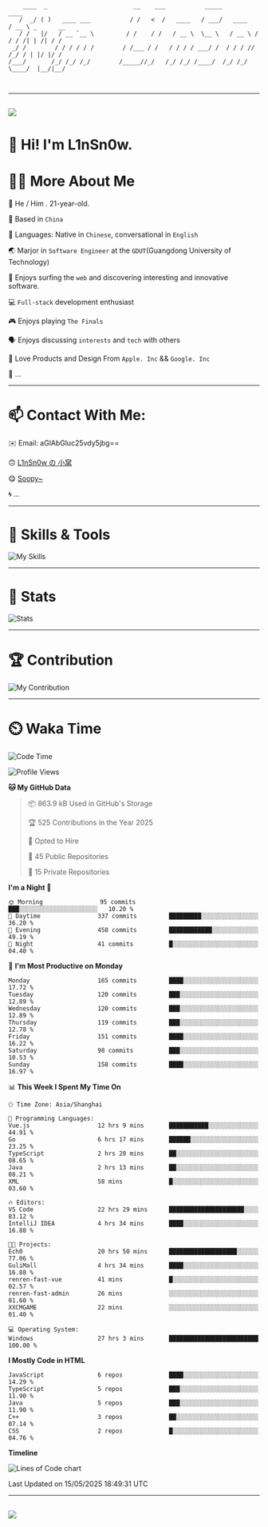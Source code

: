 ```

    ____  _                        __    ___           _____           ____           
   /  _/ ( )   ____ ___           / /   <  /   ____   / ___/   ____   / __ \ _      __
   / /   |/   / __ `__ \         / /    / /   / __ \  \__ \   / __ \ / / / /| | /| / /
 _/ /        / / / / / /        / /___ / /   / / / / ___/ /  / / / // /_/ / | |/ |/ / 
/___/       /_/ /_/ /_/        /_____//_/   /_/ /_/ /____/  /_/ /_/ \____/  |__/|__/  
                                                                                      
                                          

```

---

##
![](https://raw.githubusercontent.com/lin-snow/lin-snow/output/github-contribution-grid-snake-dark.svg)

# 👋 Hi! I'm L1nSn0w.

# 👨‍💻 More About Me

🤠 He / Him . 21-year-old.

🎈 Based in `China`
  
🤔 Languages: Native in `Chinese`, conversational in `English`

🌏 Marjor in `Software Engineer` at the `GDUT`(Guangdong University of Technology)

🛟 Enjoys surfing the `web` and discovering interesting and innovative software.

💻 `Full-stack` development enthusiast

🎮 Enjoys playing `The Finals`

🗣️ Enjoys discussing `interests` and `tech` with others

👾 Love Products and Design From `Apple. Inc` && `Google. Inc`  

🤪 ...

---

# 📫 Contact With Me:

✉️ Email: aGlAbGluc25vdy5jbg==

🙃 [L1nSn0w の 小窝](https://linsnow.cn)

😋 [Soopy~](https://soopy.cn)

🌀 ...

---

# 🔮 Skills & Tools

![My Skills](/assets/skillicons.svg)

---

# 🍟 Stats

![Stats](https://github-profile-trophy.vercel.app/?username=lin-snow&theme=nord&no-frame=true&column=9)

<!-- <div style="text-align: center;">
    <a href="https://github.com/lin-snow">
        <img align="center" src="https://githubstat.linsnow.cn/api/top-langs/?username=lin-snow&layout=donut&langs_count=8" />
    </a>
    <a href="https://github.com/lin-snow">
        <img align="center" src="https://githubstat.linsnow.cn/api?username=lin-snow&count_private=true&show_icons=true&theme=default&show=reviews,discussions_started,discussions_answered,prs_merged,prs_merged_percentage" />
    </a>
</div> -->

---

# 🏆 Contribution

![My Contribution](https://activitygraph.linsnow.cn/graph?username=lin-snow&theme=github-compact&days=30)

---

# ⏲️ Waka Time

<!--START_SECTION:waka-->
![Code Time](http://img.shields.io/badge/Code%20Time-755%20hrs%2035%20mins-blue)

![Profile Views](http://img.shields.io/badge/Profile%20Views-4-blue)

**🐱 My GitHub Data** 

> 📦 863.9 kB Used in GitHub's Storage 
 > 
> 🏆 525 Contributions in the Year 2025
 > 
> 💼 Opted to Hire
 > 
> 📜 45 Public Repositories 
 > 
> 🔑 15 Private Repositories 
 > 
**I'm a Night 🦉** 

```text
🌞 Morning                95 commits          ███░░░░░░░░░░░░░░░░░░░░░░   10.20 % 
🌆 Daytime                337 commits         █████████░░░░░░░░░░░░░░░░   36.20 % 
🌃 Evening                458 commits         ████████████░░░░░░░░░░░░░   49.19 % 
🌙 Night                  41 commits          █░░░░░░░░░░░░░░░░░░░░░░░░   04.40 % 
```
📅 **I'm Most Productive on Monday** 

```text
Monday                   165 commits         ████░░░░░░░░░░░░░░░░░░░░░   17.72 % 
Tuesday                  120 commits         ███░░░░░░░░░░░░░░░░░░░░░░   12.89 % 
Wednesday                120 commits         ███░░░░░░░░░░░░░░░░░░░░░░   12.89 % 
Thursday                 119 commits         ███░░░░░░░░░░░░░░░░░░░░░░   12.78 % 
Friday                   151 commits         ████░░░░░░░░░░░░░░░░░░░░░   16.22 % 
Saturday                 98 commits          ███░░░░░░░░░░░░░░░░░░░░░░   10.53 % 
Sunday                   158 commits         ████░░░░░░░░░░░░░░░░░░░░░   16.97 % 
```


📊 **This Week I Spent My Time On** 

```text
🕑︎ Time Zone: Asia/Shanghai

💬 Programming Languages: 
Vue.js                   12 hrs 9 mins       ███████████░░░░░░░░░░░░░░   44.91 % 
Go                       6 hrs 17 mins       ██████░░░░░░░░░░░░░░░░░░░   23.25 % 
TypeScript               2 hrs 20 mins       ██░░░░░░░░░░░░░░░░░░░░░░░   08.65 % 
Java                     2 hrs 13 mins       ██░░░░░░░░░░░░░░░░░░░░░░░   08.21 % 
XML                      58 mins             █░░░░░░░░░░░░░░░░░░░░░░░░   03.60 % 

🔥 Editors: 
VS Code                  22 hrs 29 mins      █████████████████████░░░░   83.12 % 
IntelliJ IDEA            4 hrs 34 mins       ████░░░░░░░░░░░░░░░░░░░░░   16.88 % 

🐱‍💻 Projects: 
Ech0                     20 hrs 50 mins      ███████████████████░░░░░░   77.06 % 
GuliMall                 4 hrs 34 mins       ████░░░░░░░░░░░░░░░░░░░░░   16.88 % 
renren-fast-vue          41 mins             █░░░░░░░░░░░░░░░░░░░░░░░░   02.57 % 
renren-fast-admin        26 mins             ░░░░░░░░░░░░░░░░░░░░░░░░░   01.60 % 
XXCMGAME                 22 mins             ░░░░░░░░░░░░░░░░░░░░░░░░░   01.40 % 

💻 Operating System: 
Windows                  27 hrs 3 mins       █████████████████████████   100.00 % 
```

**I Mostly Code in HTML** 

```text
JavaScript               6 repos             ████░░░░░░░░░░░░░░░░░░░░░   14.29 % 
TypeScript               5 repos             ███░░░░░░░░░░░░░░░░░░░░░░   11.90 % 
Java                     5 repos             ███░░░░░░░░░░░░░░░░░░░░░░   11.90 % 
C++                      3 repos             ██░░░░░░░░░░░░░░░░░░░░░░░   07.14 % 
CSS                      2 repos             █░░░░░░░░░░░░░░░░░░░░░░░░   04.76 % 
```



**Timeline**

![Lines of Code chart](https://raw.githubusercontent.com/lin-snow/lin-snow/main/assets/bar_graph.png)


 Last Updated on 15/05/2025 18:49:31 UTC
<!--END_SECTION:waka-->



---
##
![](./profile-3d-contrib/profile-night-rainbow.svg)

